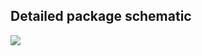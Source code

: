 ## Detailed package schematic

![](https://s3.amazonaws.com/get.rech.io/antigen.garnish_flowchart_detailed.svg)
